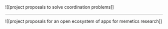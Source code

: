 ![[project proposals to solve coordination problems]]

---

![[project proposals for an open ecosystem of apps for memetics research]]
